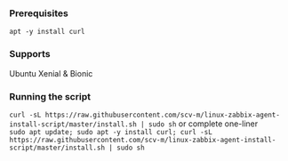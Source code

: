 ### Prerequisites
`apt -y install curl`

### Supports
Ubuntu Xenial & Bionic

### Running the script
`curl -sL https://raw.githubusercontent.com/scv-m/linux-zabbix-agent-install-script/master/install.sh | sudo sh`
or complete one-liner  
`sudo apt update; sudo apt -y install curl; curl -sL https://raw.githubusercontent.com/scv-m/linux-zabbix-agent-install-script/master/install.sh | sudo sh`
